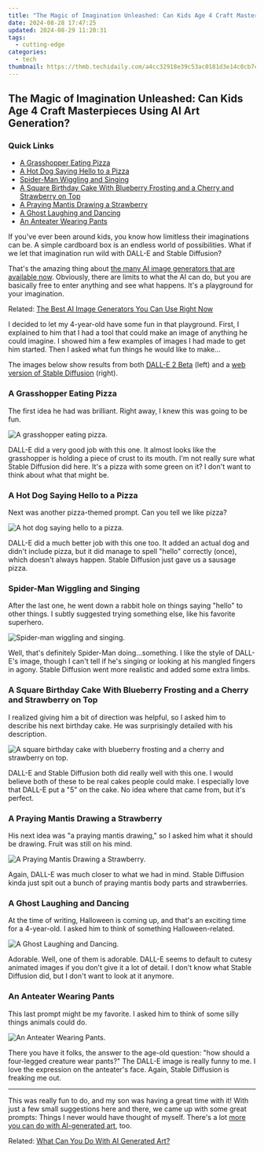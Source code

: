 ```yaml
---
title: "The Magic of Imagination Unleashed: Can Kids Age 4 Craft Masterpieces Using AI Art Generation?"
date: 2024-08-28 17:47:25
updated: 2024-08-29 11:20:31
tags:
  - cutting-edge
categories:
  - tech
thumbnail: https://thmb.techidaily.com/a4cc32918e39c53ac0181d3e14c0cb7c5573f6c68460130a6a8de8214128380d.jpg
---
```


## The Magic of Imagination Unleashed: Can Kids Age 4 Craft Masterpieces Using AI Art Generation?

### Quick Links

* [A Grasshopper Eating Pizza](https://some-tips.techidaily.com/updated-tiny-tale-telling-framework/)
* [A Hot Dog Saying Hello to a Pizza](https://youtube-videos.techidaily.com/in-2024-essential-tips-for-youtube-thumbnail-design/)
* [Spider-Man Wiggling and Singing](https://extra-skills.techidaily.com/in-2024-pro-level-iphone-photo-techniques-identifying-ideal-perspectives/)
* [A Square Birthday Cake With Blueberry Frosting and a Cherry and Strawberry on Top](https://fox-helps.techidaily.com/new-assessing-video-broadcast-tools-wirecasts-place/)
* [A Praying Mantis Drawing a Strawberry](https://tech-recovery.techidaily.com/unveiling-the-future-with-google-events-hints-and-official-declarations/)
* [A Ghost Laughing and Dancing](https://change-location.techidaily.com/in-2024-pokemon-go-no-gps-signal-heres-every-possible-solution-on-samsung-galaxy-a24-drfone-by-drfone-virtual-android/)
* [An Anteater Wearing Pants](https://data-wizards.techidaily.com/salvaging-scrambled-vids-reviving-corrupt-with-samples/)

 If you've ever been around kids, you know how limitless their imaginations can be. A simple cardboard box is an endless world of possibilities. What if we let that imagination run wild with DALL-E and Stable Diffusion?

 That's the amazing thing about [the many AI image generators that are available now](https://fox-info.techidaily.com/new-synthesize-stellar-titles-using-ai-insights/). Obviously, there are limits to what the AI can do, but you are basically free to enter anything and see what happens. It's a playground for your imagination.

Related: [The Best AI Image Generators You Can Use Right Now](https://fox-info.techidaily.com/new-synthesize-stellar-titles-using-ai-insights/) 

 I decided to let my 4-year-old have some fun in that playground. First, I explained to him that I had a tool that could make an image of anything he could imagine. I showed him a few examples of images I had made to get him started. Then I asked what fun things he would like to make...

 The images below show results from both [DALL-E 2 Beta](https://video-screen-grab.techidaily.com/new-2024-approved-home-sweet-habitat-6-basic-mc-dwellings-demystified/) (left) and a [web version of Stable Diffusion](https://replicate.com/stability-ai/stable-diffusion) (right).

###  A Grasshopper Eating Pizza

 The first idea he had was brilliant. Right away, I knew this was going to be fun.

![A grasshopper eating pizza.](https://static1.howtogeekimages.com/wordpress/wp-content/uploads/2022/10/grasshopper.png) 

 DALL-E did a very good job with this one. It almost looks like the grasshopper is holding a piece of crust to its mouth. I'm not really sure what Stable Diffusion did here. It's a pizza with some green on it? I don't want to think about what that might be.

###  A Hot Dog Saying Hello to a Pizza

 Next was another pizza-themed prompt. Can you tell we like pizza?

![A hot dog saying hello to a pizza.](https://static1.howtogeekimages.com/wordpress/wp-content/uploads/2022/10/hotdog.png) 

 DALL-E did a much better job with this one too. It added an actual dog and didn't include pizza, but it did manage to spell "hello" correctly (once), which doesn't always happen. Stable Diffusion just gave us a sausage pizza.

###  Spider-Man Wiggling and Singing

 After the last one, he went down a rabbit hole on things saying "hello" to other things. I subtly suggested trying something else, like his favorite superhero.

![Spider-man wiggling and singing.](https://static1.howtogeekimages.com/wordpress/wp-content/uploads/2022/10/spiderman.png) 

 Well, that's definitely Spider-Man doing...something. I like the style of DALL-E's image, though I can't tell if he's singing or looking at his mangled fingers in agony. Stable Diffusion went more realistic and added some extra limbs.

###  A Square Birthday Cake With Blueberry Frosting and a Cherry and Strawberry on Top

 I realized giving him a bit of direction was helpful, so I asked him to describe his next birthday cake. He was surprisingly detailed with his description.

![A square birthday cake with blueberry frosting and a cherry and strawberry on top.](https://static1.howtogeekimages.com/wordpress/wp-content/uploads/2022/10/caker.png) 

 DALL-E and Stable Diffusion both did really well with this one. I would believe both of these to be real cakes people could make. I especially love that DALL-E put a "5" on the cake. No idea where that came from, but it's perfect.

###  A Praying Mantis Drawing a Strawberry

 His next idea was "a praying mantis drawing," so I asked him what it should be drawing. Fruit was still on his mind.

![A Praying Mantis Drawing a Strawberry.](https://static1.howtogeekimages.com/wordpress/wp-content/uploads/2022/10/mantis.png) 

 Again, DALL-E was much closer to what we had in mind. Stable Diffusion kinda just spit out a bunch of praying mantis body parts and strawberries.

###  A Ghost Laughing and Dancing

 At the time of writing, Halloween is coming up, and that's an exciting time for a 4-year-old. I asked him to think of something Halloween-related.

![A Ghost Laughing and Dancing.](https://static1.howtogeekimages.com/wordpress/wp-content/uploads/2022/10/ghost.png) 

 Adorable. Well, one of them is adorable. DALL-E seems to default to cutesy animated images if you don't give it a lot of detail. I don't know what Stable Diffusion did, but I don't want to look at it anymore.

###  An Anteater Wearing Pants

 This last prompt might be my favorite. I asked him to think of some silly things animals could do.

![An Anteater Wearing Pants.](https://static1.howtogeekimages.com/wordpress/wp-content/uploads/2022/10/anteater.png) 

 There you have it folks, the answer to the age-old question: "how should a four-legged creature wear pants?" The DALL-E image is really funny to me. I love the expression on the anteater's face. Again, Stable Diffusion is freaking me out.

---

 This was really fun to do, and my son was having a great time with it! With just a few small suggestions here and there, we came up with some great prompts: Things I never would have thought of myself. There's a lot [more you can do with AI-generated art](https://technical-tips.techidaily.com/the-ultimate-checklist-pre-purchase-assessments-for-optimal-video-recording-devices/), too.

Related: [What Can You Do With AI Generated Art?](https://technical-tips.techidaily.com/the-ultimate-checklist-pre-purchase-assessments-for-optimal-video-recording-devices/)

<ins class="adsbygoogle"
     style="display:block"
     data-ad-format="autorelaxed"
     data-ad-client="ca-pub-7571918770474297"
     data-ad-slot="1223367746"></ins>



<ins class="adsbygoogle"
     style="display:block"
     data-ad-client="ca-pub-7571918770474297"
     data-ad-slot="8358498916"
     data-ad-format="auto"
     data-full-width-responsive="true"></ins>
